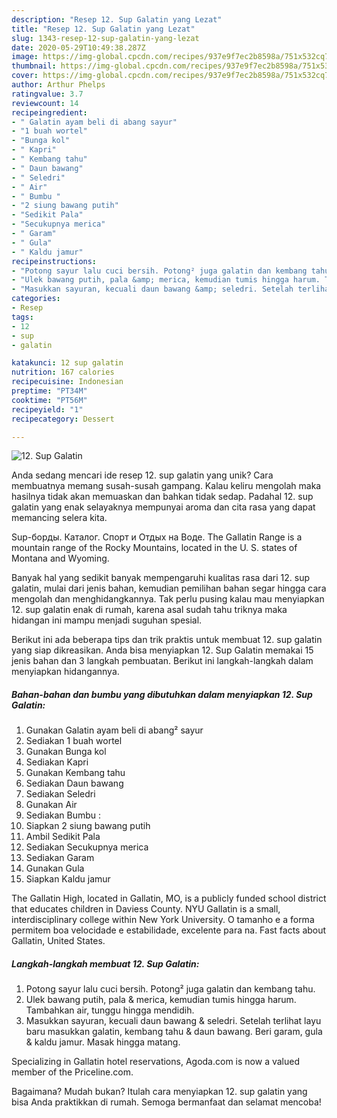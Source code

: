 ```yaml
---
description: "Resep 12. Sup Galatin yang Lezat"
title: "Resep 12. Sup Galatin yang Lezat"
slug: 1343-resep-12-sup-galatin-yang-lezat
date: 2020-05-29T10:49:38.287Z
image: https://img-global.cpcdn.com/recipes/937e9f7ec2b8598a/751x532cq70/12-sup-galatin-foto-resep-utama.jpg
thumbnail: https://img-global.cpcdn.com/recipes/937e9f7ec2b8598a/751x532cq70/12-sup-galatin-foto-resep-utama.jpg
cover: https://img-global.cpcdn.com/recipes/937e9f7ec2b8598a/751x532cq70/12-sup-galatin-foto-resep-utama.jpg
author: Arthur Phelps
ratingvalue: 3.7
reviewcount: 14
recipeingredient:
- " Galatin ayam beli di abang sayur"
- "1 buah wortel"
- "Bunga kol"
- " Kapri"
- " Kembang tahu"
- " Daun bawang"
- " Seledri"
- " Air"
- " Bumbu "
- "2 siung bawang putih"
- "Sedikit Pala"
- "Secukupnya merica"
- " Garam"
- " Gula"
- " Kaldu jamur"
recipeinstructions:
- "Potong sayur lalu cuci bersih. Potong² juga galatin dan kembang tahu."
- "Ulek bawang putih, pala &amp; merica, kemudian tumis hingga harum. Tambahkan air, tunggu hingga mendidih."
- "Masukkan sayuran, kecuali daun bawang &amp; seledri. Setelah terlihat layu baru masukkan galatin, kembang tahu &amp; daun bawang. Beri garam, gula &amp; kaldu jamur. Masak hingga matang."
categories:
- Resep
tags:
- 12
- sup
- galatin

katakunci: 12 sup galatin 
nutrition: 167 calories
recipecuisine: Indonesian
preptime: "PT34M"
cooktime: "PT56M"
recipeyield: "1"
recipecategory: Dessert

---
```



![12. Sup Galatin](https://img-global.cpcdn.com/recipes/937e9f7ec2b8598a/751x532cq70/12-sup-galatin-foto-resep-utama.jpg)

Anda sedang mencari ide resep 12. sup galatin yang unik? Cara membuatnya memang susah-susah gampang. Kalau keliru mengolah maka hasilnya tidak akan memuaskan dan bahkan tidak sedap. Padahal 12. sup galatin yang enak selayaknya mempunyai aroma dan cita rasa yang dapat memancing selera kita.

Sup-борды. Каталог. Спорт и Отдых на Воде. The Gallatin Range is a mountain range of the Rocky Mountains, located in the U. S. states of Montana and Wyoming.

Banyak hal yang sedikit banyak mempengaruhi kualitas rasa dari 12. sup galatin, mulai dari jenis bahan, kemudian pemilihan bahan segar hingga cara mengolah dan menghidangkannya. Tak perlu pusing kalau mau menyiapkan 12. sup galatin enak di rumah, karena asal sudah tahu triknya maka hidangan ini mampu menjadi suguhan spesial.


Berikut ini ada beberapa tips dan trik praktis untuk membuat 12. sup galatin yang siap dikreasikan. Anda bisa menyiapkan 12. Sup Galatin memakai 15 jenis bahan dan 3 langkah pembuatan. Berikut ini langkah-langkah dalam menyiapkan hidangannya.

<!--inarticleads1-->

##### Bahan-bahan dan bumbu yang dibutuhkan dalam menyiapkan 12. Sup Galatin:

1. Gunakan  Galatin ayam beli di abang² sayur
1. Sediakan 1 buah wortel
1. Gunakan Bunga kol
1. Sediakan  Kapri
1. Gunakan  Kembang tahu
1. Sediakan  Daun bawang
1. Sediakan  Seledri
1. Gunakan  Air
1. Sediakan  Bumbu :
1. Siapkan 2 siung bawang putih
1. Ambil Sedikit Pala
1. Sediakan Secukupnya merica
1. Sediakan  Garam
1. Gunakan  Gula
1. Siapkan  Kaldu jamur


The Gallatin High, located in Gallatin, MO, is a publicly funded school district that educates children in Daviess County. NYU Gallatin is a small, interdisciplinary college within New York University. O tamanho e a forma permitem boa velocidade e estabilidade, excelente para na. Fast facts about Gallatin, United States. 

<!--inarticleads2-->

##### Langkah-langkah membuat 12. Sup Galatin:

1. Potong sayur lalu cuci bersih. Potong² juga galatin dan kembang tahu.
1. Ulek bawang putih, pala &amp; merica, kemudian tumis hingga harum. Tambahkan air, tunggu hingga mendidih.
1. Masukkan sayuran, kecuali daun bawang &amp; seledri. Setelah terlihat layu baru masukkan galatin, kembang tahu &amp; daun bawang. Beri garam, gula &amp; kaldu jamur. Masak hingga matang.


Specializing in Gallatin hotel reservations, Agoda.com is now a valued member of the Priceline.com. 

Bagaimana? Mudah bukan? Itulah cara menyiapkan 12. sup galatin yang bisa Anda praktikkan di rumah. Semoga bermanfaat dan selamat mencoba!
